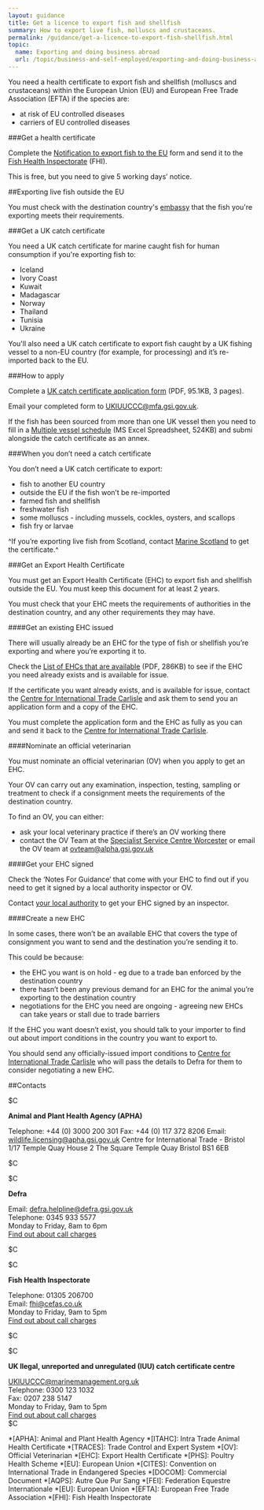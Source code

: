 ```yaml
---
layout: guidance
title: Get a licence to export fish and shellfish
summary: How to export live fish, molluscs and crustaceans.
permalink: /guidance/get-a-licence-to-export-fish-shellfish.html
topic:
  name: Exporting and doing business abroad
  url: /topic/business-and-self-employed/exporting-and-doing-business-abroad.html
---
```



You need a health certificate to export fish and shellfish (molluscs and crustaceans) within the European Union (EU) and European Free Trade Association (EFTA) if the species are:

- at risk of EU controlled diseases
- carriers of EU controlled diseases

###Get a health certificate

Complete the [Notification to export fish to the EU](/government/publications/notification-to-export-live-fish-and-shellfish-form-exp1) form and send it to the [Fish Health Inspectorate](/anchor) (FHI).

This is free, but you need to give 5 working days’ notice.

##Exporting live fish outside the EU

You must check with the destination country's [embassy](/government/world/embassies) that the fish you're exporting meets their requirements. 

###Get a UK catch certificate

You need a UK catch certificate for marine caught fish for human consumption if you're exporting fish to:

- Iceland
- Ivory Coast
- Kuwait
- Madagascar
- Norway
- Thailand
- Tunisia
- Ukraine

You'll also need a UK catch certificate to export fish caught by a UK fishing vessel to a non-EU country (for example, for processing) and it’s re-imported back to the EU.

###How to apply

Complete a [UK catch certificate application form](https://www.gov.uk/government/uploads/system/uploads/attachment_data/file/311517/uk-catch-certificate.pdf) (PDF, 95.1KB, 3 pages).

Email your completed form to <UKIUUCCC@mfa.gsi.gov.uk>.

If the fish has been sourced from more than one UK vessel then you need to fill in a [Multiple vessel schedule](https://www.gov.uk.government.uploads.system.uploads.attachment_data.file.459218.Multiple_vessel_schedule_template.xls) (MS Excel Spreadsheet, 524KB) and submi alongside the catch certificate as an annex.

###When you don’t need a catch certificate

You don’t need a UK catch certificate to export:

- fish to another EU country
- outside the EU if the fish won’t be re-imported
- farmed fish and shellfish
- freshwater fish
- some molluscs - including mussels, cockles, oysters, and scallops
- fish fry or larvae

^If you’re exporting live fish from Scotland, contact [Marine Scotland](http://www.gov.scot/Topics/marine/contact) to get the certificate.^


###Get an Export Health Certificate

You must get an Export Health Certificate (EHC) to export fish and shellfish outside the EU. You must keep this document for at least 2 years.

You must check that your EHC meets the requirements of authorities in the destination country, and any other requirements they may have.

####Get an existing EHC issued

There will usually already be an EHC for the type of fish or shellfish you’re exporting and where you’re exporting it to.

Check the [List of EHCs that are available](https://www.gov.uk/government/uploads/system/uploads/attachment_data/file/479776/ehc-list.pdf) (PDF, 286KB) to see if the EHC you need already exists and is available for issue.

If the certificate you want already exists, and is available for issue, contact the [Centre for International Trade Carlisle](/government/organisations/animal-and-plant-health-agency/about/access-and-opening#centre-for-international-trade-carlisle) and ask them to send you an application form and a copy of the EHC.

You must complete the application form and the EHC as fully as you can and send it back to the [Centre for International Trade Carlisle](/government/organisations/animal-and-plant-health-agency/about/access-and-opening#centre-for-international-trade-carlisle).

####Nominate an official veterinarian

You must nominate an official veterinarian (OV) when you apply to get an EHC.

Your OV can carry out any examination, inspection, testing, sampling or treatment to check if a consignment meets the requirements of the destination country.

To find an OV, you can either:

- ask your local veterinary practice if there’s an OV working there
- contact the OV Team at the [Specialist Service Centre Worcester](/government/organisations/animal-and-plant-health-agency/about/access-and-opening#specialist-service-centre-worcester) or email the OV team at <ovteam@alpha.gsi.gov.uk> 

####Get your EHC signed

Check the ‘Notes For Guidance’ that come with your EHC to find out if you need to get it signed by a local authority inspector or OV.

Contact [your local authority](/find-your-local-council) to get your EHC signed by an inspector.

####Create a new EHC

In some cases, there won’t be an available EHC that covers the type of consignment you want to send and the destination you’re sending it to.

This could be because:

- the EHC you want is on hold - eg due to a trade ban enforced by the destination country
- there hasn’t been any previous demand for an EHC for the animal you’re exporting to the destination country
- negotiations for the EHC you need are ongoing - agreeing new EHCs can take years or stall due to trade barriers

If the EHC you want doesn’t exist, you should talk to your importer to find out about import conditions in the country you want to export to.

You should send any officially-issued import conditions to [Centre for International Trade Carlisle](/government/organisations/animal-and-plant-health-agency/about/access-and-opening#centre-for-international-trade-carlisle) who will pass the details to Defra for them to consider negotiating a new EHC.


##Contacts

$C

**Animal and Plant Health Agency (APHA)**

Telephone: +44 (0) 3000 200 301
Fax: +44 (0) 117 372 8206
Email: <wildlife.licensing@apha.gsi.gov.uk>
Centre for International Trade - Bristol 
1/17 Temple Quay House 
2 The Square 
Temple Quay 
Bristol 
BS1 6EB 

$C

$C

**Defra**

Email: <defra.helpline@defra.gsi.gov.uk>   
Telephone: 0345 933 5577   
Monday to Friday, 8am to 6pm   
[Find out about call charges](/call-charges)    

$C

$C

**Fish Health Inspectorate**

Telephone: 01305 206700   
Email: <fhi@cefas.co.uk>  
Monday to Friday, 9am to 5pm   
[Find out about call charges](/call-charges)   

$C

$C

**UK llegal, unreported and unregulated (IUU) catch certificate centre**

<UKIUUCCC@marinemanagement.org.uk>   
Telephone: 0300 123 1032   
Fax: 0207 238 5147   
Monday to Friday, 9am to 5pm   
[Find out about call charges](/call-charges)   
$C



*[APHA]: Animal and Plant Health Agency
*[ITAHC]: Intra Trade Animal Health Certificate
*[TRACES]: Trade Control and Expert System
*[OV]: Official Veterinarian
*[EHC]: Export Health Certificate
*[PHS]: Poultry Health Scheme
*[EU]: European Union
*[CITES]: Convention on International Trade in Endangered Species 
*[DOCOM]: Commercial Document
*[AQPS]: Autre Que Pur Sang
*[FEI]: Federation Equestre Internationale
*[EU]: European Union
*[EFTA]: European Free Trade Association
*[FHI]: Fish Health Inspectorate
